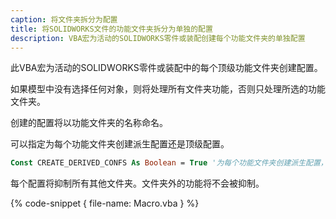 ```yaml
---
caption: 将文件夹拆分为配置
title: 将SOLIDWORKS文件的功能文件夹拆分为单独的配置
description: VBA宏为活动的SOLIDWORKS零件或装配创建每个功能文件夹的单独配置
---
```

此VBA宏为活动的SOLIDWORKS零件或装配中的每个顶级功能文件夹创建配置。

如果模型中没有选择任何对象，则将处理所有文件夹功能，否则只处理所选的功能文件夹。

创建的配置将以功能文件夹的名称命名。

可以指定为每个功能文件夹创建派生配置还是顶级配置。

~~~ vb
Const CREATE_DERIVED_CONFS As Boolean = True '为每个功能文件夹创建派生配置，为False则创建顶级配置
~~~

每个配置将抑制所有其他文件夹。文件夹外的功能将不会被抑制。

{% code-snippet { file-name: Macro.vba } %}